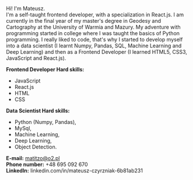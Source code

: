 Hi!
I'm Mateusz. <br />
I'm a self-taught frontend developer, with a specialization in React.js. I am currently in the final year of my master's degree in Geodesy and Cartography at the University of Warmia and Mazury. 
My adventure with programming started in college where I was taught the basics of Python programming. I really liked to code, that's why I started to develop myself into a data scientist (I learnt Numpy, Pandas, SQL, Machine Learning and Deep Learning) and then as a Frontend Developer (I learned HTML5, CSS3, JavaScript and React.js).



 **Frontend Developer Hard skills:**
- JavaScript
- React.js
- HTML
- CSS

 **Data Scientist Hard skills:**
- Python (Numpy, Pandas),  
- MySql,  
- Machine Learning,  
- Deep Learning,
- Object Detection.


**E-mail:** matitzo@o2.pl <br />
**Phone number:** +48 695 092 670 <br />
**LinkedIn:** linkedin.com/in/mateusz-czyrzniak-6b81ab231
<!---
Matitzo/Matitzo is a ✨ special ✨ repository because its `README.md` (this file) appears on your GitHub profile.
You can click the Preview link to take a look at your changes.
--->
